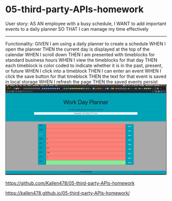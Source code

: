 # 05-third-party-APIs-homework

User story:
AS AN employee with a busy schedule,
I WANT to add important events to a daily planner
SO THAT I can manage my time effectively
<hr>
Functionality:
GIVEN I am using a daily planner to create a schedule
WHEN I open the planner
THEN the current day is displayed at the top of the calendar
WHEN I scroll down
THEN I am presented with timeblocks for standard business hours
WHEN I view the timeblocks for that day
THEN each timeblock is color coded to indicate whether it is in the past, present, or future
WHEN I click into a timeblock
THEN I can enter an event
WHEN I click the save button for that timeblock
THEN the text for that event is saved in local storage
WHEN I refresh the page
THEN the saved events persist


<img src="screen-shot.png" alt="screenshot of third party APIs homework">

https://github.com/Kallen478/05-third-party-APIs-homework

https://kallen478.github.io/05-third-party-APIs-homework/